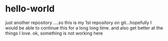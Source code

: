 # hello-world
just another repository
....so this is my 1st repository on git...hopefully I would be able to continue this for a long long time. and also get better at the things I love.
ok, something is not working here

